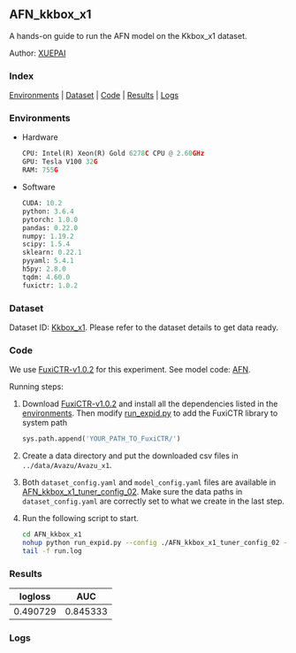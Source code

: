 ## AFN_kkbox_x1

A hands-on guide to run the AFN model on the Kkbox_x1 dataset.

Author: [XUEPAI](https://github.com/xue-pai)

### Index
[Environments](#Environments) | [Dataset](#Dataset) | [Code](#Code) | [Results](#Results) | [Logs](#Logs)

### Environments
+ Hardware

  ```python
  CPU: Intel(R) Xeon(R) Gold 6278C CPU @ 2.60GHz
  GPU: Tesla V100 32G
  RAM: 755G

  ```

+ Software

  ```python
  CUDA: 10.2
  python: 3.6.4
  pytorch: 1.0.0
  pandas: 0.22.0
  numpy: 1.19.2
  scipy: 1.5.4
  sklearn: 0.22.1
  pyyaml: 5.4.1
  h5py: 2.8.0
  tqdm: 4.60.0
  fuxictr: 1.0.2
  ```

### Dataset
Dataset ID: [Kkbox_x1](https://github.com/openbenchmark/BARS/blob/master/ctr_prediction/datasets/Kkbox/README.md#Kkbox_x1). Please refer to the dataset details to get data ready.

### Code

We use [FuxiCTR-v1.0.2](fuxictr_url) for this experiment. See model code: [AFN](https://github.com/xue-pai/FuxiCTR/blob/v1.0.2/fuxictr/pytorch/models/AFN.py).

Running steps:

1. Download [FuxiCTR-v1.0.2](fuxictr_url) and install all the dependencies listed in the [environments](#environments). Then modify [run_expid.py](./run_expid.py#L5) to add the FuxiCTR library to system path
    
    ```python
    sys.path.append('YOUR_PATH_TO_FuxiCTR/')
    ```

2. Create a data directory and put the downloaded csv files in `../data/Avazu/Avazu_x1`.

3. Both `dataset_config.yaml` and `model_config.yaml` files are available in [AFN_kkbox_x1_tuner_config_02](./AFN_kkbox_x1_tuner_config_02). Make sure the data paths in `dataset_config.yaml` are correctly set to what we create in the last step.

4. Run the following script to start.

    ```bash
    cd AFN_kkbox_x1
    nohup python run_expid.py --config ./AFN_kkbox_x1_tuner_config_02 --expid AFN_kkbox_x1_025_ee4ecc71 --gpu 0 > run.log &
    tail -f run.log
    ```

### Results

| logloss | AUC  |
|:--------------------:|:--------------------:|
| 0.490729 | 0.845333  |


### Logs
```python

```
